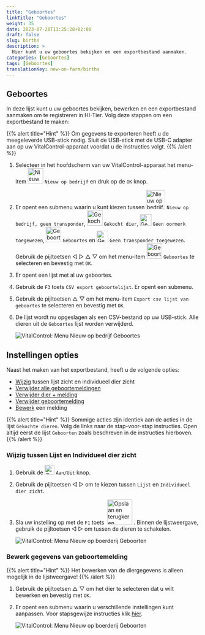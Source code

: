 ```yaml
---
title: "Geboortes"
linkTitle: "Geboortes"
weight: 35
date: 2023-07-28T13:25:28+02:00
draft: false
slug: births
description: >
  Hier kunt u uw geboortes bekijken en een exportbestand aanmaken.
categories: [Geboortes]
tags: [Geboortes]
translationKey: new-on-farm/births
---
```

## Geboortes

In deze lijst kunt u uw geboortes bekijken, bewerken en een exportbestand aanmaken om te registreren in HI-Tier. Volg deze stappen om een exportbestand te maken:

{{% alert title="Hint" %}}
Om gegevens te exporteren heeft u de meegeleverde USB-stick nodig. Sluit de USB-stick met de USB-C adapter aan op uw VitalControl-apparaat voordat u de instructies volgt.
{{% /alert %}}

1. Selecteer in het hoofdscherm van uw VitalControl-apparaat het menu-item <img src="/icons/main/new-on-farm.svg" width="40" align="bottom" alt="Nieuw op bedrijf" /> `Nieuw op bedrijf` en druk op de `OK` knop.

2. Er opent een submenu waarin u kunt kiezen tussen <img src="/icons/registration/new-on-farm-no-transponder.svg" width="50" align="bottom" alt="Nieuw op bedrijf, geen transponder" /> `Nieuw op bedrijf, geen transponder`, <img src="/icons/main/new-on-farm.svg" width="40" align="bottom" alt="Gekocht dier" /> `Gekocht dier`, <img src="/icons/registration/no-eartag-number.svg" width="30" align="bottom" alt="Geen nationaal dier-ID" /> `Geen oormerk toegewezen`, <img src="/icons/main/births.svg" width="40" align="bottom" alt="Geboortes" /> `Geboortes` en <img src="/icons/registration/no-transponder.svg" width="30" align="bottom" alt="Geen transponder toegewezen" /> `Geen transponder toegewezen`. Gebruik de pijltoetsen ◁ ▷ △ ▽ om het menu-item <img src="/icons/main/births.svg" width="40" align="bottom" alt="Geboortes" /> `Geboortes` te selecteren en bevestig met `OK`.

3. Er opent een lijst met al uw geboortes.

4. Gebruik de `F3` toets `CSV export geboortelijst`. Er opent een submenu.

5. Gebruik de pijltoetsen △ ▽ om het menu-item `Export csv lijst van geboortes` te selecteren en bevestig met `OK`.

6. De lijst wordt nu opgeslagen als een CSV-bestand op uw USB-stick. Alle dieren uit de `Geboortes` lijst worden verwijderd.

    ![VitalControl: Menu Nieuw op bedrijf Geboortes](../images/births.png "Geboortes")

## Instellingen opties

Naast het maken van het exportbestand, heeft u de volgende opties:

- [Wijzig](#wijzig-tussen-lijst-en-individueel-dier-zicht) tussen lijst zicht en individueel dier zicht
- [Verwijder alle geboortemeldingen](../purchased-animals/#verwijder-alle-meldingen)
- [Verwijder dier + melding](../purchased-animals/#verwijder-dier--melding)
- [Verwijder geboortemelding](../purchased-animals/#verwijder-aankoopmelding)
- [Bewerk](#bewerk-gegevens-van-geboortemelding) een melding

{{% alert title="Hint" %}}
Sommige acties zijn identiek aan de acties in de lijst `Gekochte dieren`. Volg de links naar de stap-voor-stap instructies. Open altijd eerst de lijst `Geboorten` zoals beschreven in de instructies hierboven.
{{% /alert %}}

### Wijzig tussen Lijst en Individueel dier zicht

1. Gebruik de <img src="/icons/gear.svg" width="25" align="bottom" alt="Gear" /> `Aan/Uit` knop.

2. Gebruik de pijltoetsen ◁ ▷ om te kiezen tussen `Lijst` en `Individueel dier zicht`.

3. Sla uw instelling op met de `F1` toets &nbsp;<img src="/icons/footer/save_exit.svg" width="65" align="bottom" alt="Opslaan en terugkeren" />&nbsp;. Binnen de lijstweergave, gebruik de pijltoetsen ◁ ▷ om tussen de dieren te schakelen.

    ![VitalControl: Menu Nieuw op boerderij Geboorten](../images/change.png "Wijzig tussen lijstweergave en enkel dier weergave")

### Bewerk gegevens van geboortemelding

{{% alert title="Hint" %}}
Het bewerken van de diergegevens is alleen mogelijk in de lijstweergave!
{{% /alert %}}

1. Gebruik de pijltoetsen △ ▽ om het dier te selecteren dat u wilt bewerken en bevestig met `OK`.

2. Er opent een submenu waarin u verschillende instellingen kunt aanpassen. Voor stapsgewijze instructies klik [hier](/nl/docs/new/calving/#register-a-kalving).

    ![VitalControl: Menu Nieuw op boerderij Geboorten](../images/edit2.png "Bewerk een geboortemelding")

